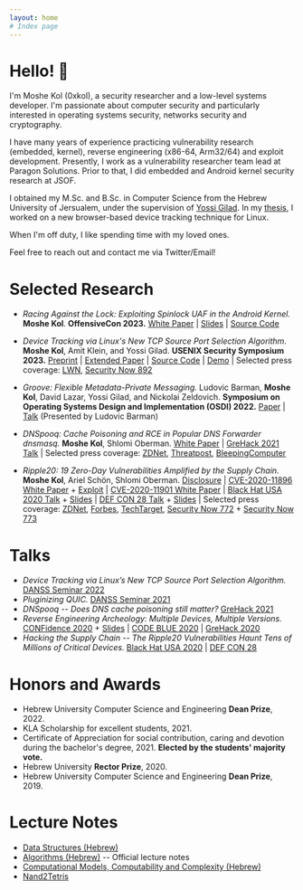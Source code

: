 ```yaml
---
layout: home
# Index page
---
```


# Hello! <span>:wave:</span> 

I'm Moshe Kol (0xkol), a security researcher and a low-level systems developer. I'm passionate about computer security and particularly interested in operating systems security, networks security and cryptography. 

I have many years of experience practicing vulnerability research (embedded, kernel), reverse engineering (x86-64, Arm32/64) and exploit development. Presently, I work as a vulnerability researcher team lead at Paragon Solutions. Prior to that, I did embedded and Android kernel security research at JSOF.

I obtained my M.Sc. and B.Sc. in Computer Science from the Hebrew University of Jersualem, under the supervision of [Yossi Gilad](https://www.cs.huji.ac.il/~yossigi/). In my [thesis](https://huji-primo.hosted.exlibrisgroup.com/permalink/f/78p1vd/972HUJI_ALMA11336615730003701), I worked on a new browser-based device tracking technique for Linux. 

When I'm off duty, I like spending time with my loved ones.

Feel free to reach out and contact me via Twitter/Email!

# Selected Research

* _Racing Against the Lock: Exploiting Spinlock UAF in the Android Kernel._ __Moshe Kol__. __OffensiveCon 2023.__ [White Paper](/assets/files/Racing_Against_the_Lock__Exploiting_Spinlock_UAF_in_the_Android_Kernel.pdf) \| [Slides](/assets/files/OffensiveCon23_Racing_Against_the_Lock__Exploiting_Spinlock_UAF_in_the_Android_Kernel.pdf) \| [Source Code](https://github.com/0xkol/badspin)

* _Device Tracking via Linux's New TCP Source Port Selection Algorithm._ __Moshe Kol__, Amit Klein, and Yossi Gilad. __USENIX Security Symposium 2023.__ [Preprint](https://www.usenix.org/system/files/sec23summer_172-kol-prepub.pdf) \| [Extended Paper](https://arxiv.org/pdf/2209.12993.pdf) \| [Source Code](https://github.com/0xkol/rfc6056-device-tracker) \| [Demo](https://www.youtube.com/watch?v=pZbfV5nCQsA) \| Selected press coverage: [LWN](https://lwn.net/Articles/910435/), [Security Now 892](https://twit.tv/shows/security-now/episodes/892?autostart=false)

* _Groove: Flexible Metadata-Private Messaging._ Ludovic Barman, __Moshe Kol__, David Lazar, Yossi Gilad, and Nickolai Zeldovich. __Symposium on Operating Systems Design and Implementation (OSDI) 2022.__ [Paper](https://www.usenix.org/system/files/osdi22-barman.pdf) \| [Talk](https://www.youtube.com/watch?v=UGiT74r4nYw) (Presented by Ludovic Barman)

* _DNSpooq: Cache Poisoning and RCE in Popular DNS Forwarder dnsmasq._ __Moshe Kol__, Shlomi Oberman. [White Paper](/assets/files/DNSpooq-Technical-WP.pdf) \| [GreHack 2021 Talk](https://www.youtube.com/watch?v=kJFd3koLGfM) \| Selected press coverage: [ZDNet](https://www.zdnet.com/article/dnspooq-lets-attackers-poison-dns-cache-records/), [Threatpost](https://threatpost.com/dnspooq-flaws-allow-dns-hijacking-of-millions-of-devices/163163/), [BleepingComputer](https://www.bleepingcomputer.com/news/security/dnspooq-bugs-let-attackers-hijack-dns-on-millions-of-devices/)

* _Ripple20: 19 Zero-Day Vulnerabilities Amplified by the Supply Chain._ __Moshe Kol__, Ariel Schön, Shlomi Oberman. [Disclosure](https://web.archive.org/web/20230601013740/https://www.jsof-tech.com/disclosures/ripple20/) \| [CVE-2020-11896 White Paper](/assets/files/JSOF_Ripple20_Technical_Whitepaper_June20.pdf) + [Exploit](https://github.com/0xkol/ripple20-digi-connect-exploit) \| [CVE-2020-11901 White Paper](/assets/files/Ripple20_CVE-2020-11901-August20.pdf) \| [Black Hat USA 2020 Talk](https://www.youtube.com/watch?v=wo_YhLBVkrY) + [Slides](https://i.blackhat.com/USA-20/Wednesday/us-20-Oberman-Hacking-The-Supply-Chain-The-Ripple20-Vulnerabilities-Haunt-Tens-Of-Millions-Of-Critical-Devices.pdf) \| [DEF CON 28 Talk](https://www.youtube.com/watch?v=wHsjf2mAHIM) + [Slides](https://media.defcon.org/DEF%20CON%2028/DEF%20CON%20Safe%20Mode%20presentations/DEF%20CON%20Safe%20Mode%20-%20Shlomi%20Oberman%2C%20Moshe%20Kol%2C%20Ariel%20Schon%20-%20Hacking%20the%20Supply%20Chain%20-%20The%20Ripple20%20Haunts%20Hundred%20Millions%20of%20Devices.pdf) \| Selected press coverage: [ZDNet](https://www.zdnet.com/article/ripple20-vulnerabilities-will-haunt-the-iot-landscape-for-years-to-come/), [Forbes](https://www.forbes.com/sites/forbestechcouncil/2020/07/31/supply-chain-vulnerabilities-show-weakness-in-current-iot-security-paradigm), [TechTarget](https://www.techtarget.com/iotagenda/news/252485380/Ripple20-vulnerabilities-forebode-long-lasting-IoT-risks), [Security Now 772](https://twit.tv/shows/security-now/episodes/772) + [Security Now 773](https://twit.tv/shows/security-now/episodes/773)

# Talks

* _Device Tracking via Linux’s New TCP Source Port Selection Algorithm._ [DANSS Seminar 2022](/assets/files/danss-22-device-tracking-via-linux-new-tcp-source-port-selection-algorithm.pdf)
* _Pluginizing QUIC._ [DANSS Seminar 2021](/assets/files/21-danss-pluginizing-quic.pdf)
* _DNSpooq -- Does DNS cache poisoning still matter?_ [GreHack 2021](https://www.youtube.com/watch?v=kJFd3koLGfM)
* _Reverse Engineering Archeology: Multiple Devices, Multiple Versions._ [CONFidence 2020](https://www.youtube.com/watch?v=0NrSD5f5Z1Q) + [Slides](/assets/files/confidence20-reverse-engineering-archeology.pdf) \| [CODE BLUE 2020](https://www.youtube.com/watch?v=w_EdYDdWCjg) \| [GreHack 2020](https://www.youtube.com/watch?v=Aw0CS45fjd0)
* _Hacking the Supply Chain -- The Ripple20 Vulnerabilities Haunt Tens of Millions of Critical Devices._ [Black Hat USA 2020](https://www.youtube.com/watch?v=wo_YhLBVkrY) \| [DEF CON 28](https://www.youtube.com/watch?v=wHsjf2mAHIM)

# Honors and Awards

* Hebrew University Computer Science and Engineering **Dean Prize**, 2022.
* KLA Scholarship for excellent students, 2021.
* Certificate of Appreciation for social contribution, caring and devotion during the bachelor's degree, 2021. **Elected by the students' majority vote.**
* Hebrew University **Rector Prize**, 2020.
* Hebrew University Computer Science and Engineering **Dean Prize**, 2019.

# Lecture Notes

* [Data Structures (Hebrew)](/assets/files/67109_notes_moshe_kol.pdf)
* [Algorithms (Hebrew)](/assets/files/67504_notes_moshe_kol.pdf) -- Official lecture notes
* [Computational Models, Computability and Complexity (Hebrew)](/assets/files/67521_notes_moshe_kol.pdf)
* [Nand2Tetris](https://github.com/0xkol/nand2tetris-notes)